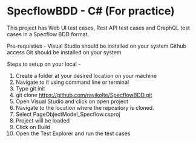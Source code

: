 # SpecflowBDD - C# (For practice)

This project has Web UI test cases, Rest API test cases and GraphQL test cases in a Specflow BDD format.

Pre-requisties -
Visual Studio should be installed on your system
Github access
Git should be installed on your system

Steps to setup on your local -

1. Create a folder at your desired location on your machine
2. Navigate to it using command line or terminal
3. Type git init
4. git clone https://github.com/ravikolte/SpecflowBDD.git
5. Open Visual Studio and click on open project
6. Navigate to the location where the repository is cloned.
7. Select PageObjectModel_Specflow.csproj
8. Project will be loaded
9. Click on Build
10. Open the Test Explorer and run the test cases

